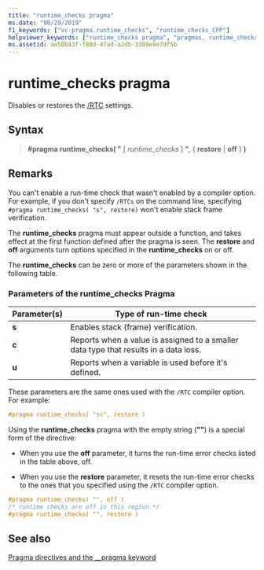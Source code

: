 ```yaml
---
title: "runtime_checks pragma"
ms.date: "08/29/2019"
f1_keywords: ["vc-pragma.runtime_checks", "runtime_checks_CPP"]
helpviewer_keywords: ["runtime_checks pragma", "pragmas, runtime_checks"]
ms.assetid: ae50b43f-f88d-47ad-a2db-3389e9e7df5b
---
```

# runtime_checks pragma

Disables or restores the [/RTC](../build/reference/rtc-run-time-error-checks.md) settings.

## Syntax

> **#pragma runtime_checks( "** [ *runtime_checks* ] **",** { **restore** | **off** } **)**

## Remarks

You can't enable a run-time check that wasn't enabled by a compiler option. For example, if you don't specify `/RTCs` on the command line, specifying `#pragma runtime_checks( "s", restore)` won't enable stack frame verification.

The **runtime_checks** pragma must appear outside a function, and takes effect at the first function defined after the pragma is seen. The **restore** and **off** arguments turn options specified in the **runtime_checks** on or off.

The **runtime_checks** can be zero or more of the parameters shown in the following table.

### Parameters of the runtime_checks Pragma

| Parameter(s) | Type of run-time check |
|--------------------|-----------------------------|
| **s** | Enables stack (frame) verification. |
| **c** | Reports when a value is assigned to a smaller data type that results in a data loss. |
| **u** | Reports when a variable is used before it's defined. |

These parameters are the same ones used with the `/RTC` compiler option. For example:

```cpp
#pragma runtime_checks( "sc", restore )
```

Using the **runtime_checks** pragma with the empty string (**""**) is a special form of the directive:

- When you use the **off** parameter, it turns the run-time error checks listed in the table above, off.

- When you use the **restore** parameter, it resets the run-time error checks to the ones that you specified using the `/RTC` compiler option.

```cpp
#pragma runtime_checks( "", off )
/* runtime checks are off in this region */
#pragma runtime_checks( "", restore )
```

## See also

[Pragma directives and the __pragma keyword](../preprocessor/pragma-directives-and-the-pragma-keyword.md)
